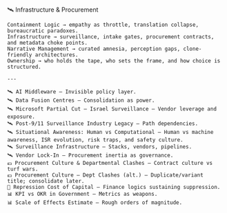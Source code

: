 🛰️ Infrastructure & Procurement

    Containment Logic → empathy as throttle, translation collapse, bureaucratic paradoxes.
    Infrastructure → surveillance, intake gates, procurement contracts, and metadata choke points.
    Narrative Management → curated amnesia, perception gaps, clone-friendly architectures.
    Ownership → who holds the tape, who sets the frame, and how choice is structured.  

    ---

    🛰️ AI Middleware — Invisible policy layer.
    🛰️ Data Fusion Centres — Consolidation as power.
    🛰️ Microsoft Partial Cut — Israel Surveillance — Vendor leverage and exposure.
    🛰️ Post-9/11 Surveillance Industry Legacy — Path dependencies.
    🛰️ Situational Awareness: Human vs Computational — Human vs machine awareness, ISR evolution, risk traps, and safety culture.
    🛰️ Surveillance Infrastructure — Stacks, vendors, pipelines.
    🛰️ Vendor Lock-In — Procurement inertia as governance.
    💷 Procurement Culture & Departmental Clashes — Contract culture vs turf wars.
    💷 Procurement Culture — Dept Clashes (alt.) — Duplicate/variant title; consolidate later.
    💸 Repression Cost of Capital — Finance logics sustaining suppression.
    📊 KPI vs OKR in Government — Metrics as weapons.
    📊 Scale of Effects Estimate — Rough orders of magnitude.
